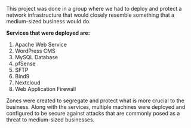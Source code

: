 This project was done in a group where we had to deploy and protect a network infrastructure that would closely resemble something that a medium-sized business would do.

**Services that were deployed are:**
1. Apache Web Service
2. WordPress CMS
3. MySQL Database
4. pfSense
5. SFTP
6. Bind9
7. Nextcloud
8. Web Application Firewall

Zones were created to segregate and protect what is more crucial to the business. Along with the services, multiple machines were deployed and configured to be secure against attacks that are commonly posed as a threat to medium-sized businesses.

